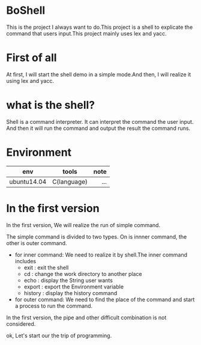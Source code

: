 # BoShell
This is the project I always want to do.This project is a shell to explicate the command that users input.This project mainly uses lex and yacc.

# First of all

At first, I will start the shell demo in a simple mode.And then, I will realize it using lex and yacc.

# what is the shell?

Shell is a command interpreter. It can interpret the command the user input. And then it will run the command and output the result the command runs.

# Environment

| env        | tools           | note  |
| ------------- |:-------------:| -----:|
| ubuntu14.04      | C(language) | ... |

# In the first version

In the first version, We will realize the run of simple command.

The simple command is divided to two types. On is innner command, the other is outer command.

 - for inner command:
 We need to realize it by shell.The inner command includes  
   - exit : exit the shell
   - cd : change the work directory to another place
   - echo : display the String user wants
   - export : export the Environment variable
   - history : display the history command
 - for outer command:
 We need to find the place of the command and start a process to run the command.

 In the first version, the pipe and other difficult combination is not considered.

 ok, Let's start our the trip of programming.
